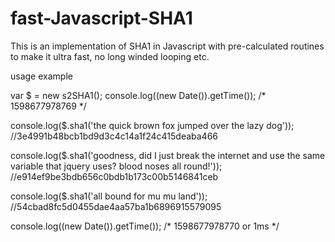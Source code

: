 # fast-Javascript-SHA1
This is an implementation of SHA1 in Javascript with pre-calculated routines to make it ultra fast, no long winded looping etc.

usage example

var $ = new s2SHA1();
console.log((new Date()).getTime());
/* 1598677978769 */

console.log($.sha1('the quick brown fox jumped over the lazy dog'));
//3e4991b48bcb1bd9d3c4c14a1f24c415deaba466

console.log($.sha1('goodness, did I just break the internet and use the same variable that jquery uses? blood noses all round!'));
//e914ef9be3bdb656c0bdb1b173c00b5146841ceb

console.log($.sha1('all bound for mu mu land'));
//54cbad8fc5d0455dae4aa57ba1b6896915579095

console.log((new Date()).getTime());
/* 1598677978770 or 1ms */
